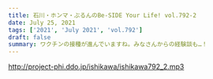 ```yaml
---
title: 石川・ホンマ・ぶるんのBe-SIDE Your Life! vol.792-2
date: July 25, 2021
tags: ['2021', 'July 2021', 'vol.792']
draft: false
summary: ワクチンの接種が進んでいますね。みなさんからの経験談も…！
---
```


http://project-phi.ddo.jp/ishikawa/ishikawa792_2.mp3

